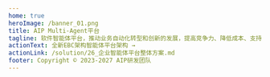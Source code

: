 ```yaml
---
home: true
heroImage: /banner_01.png
title: AIP Multi-Agent平台
tagline: 软件智能体平台，推动业务自动化转型和创新的发展，提高竞争力、降低成本、支持创新和业务拓展，以及提升团队协作效率
actionText: 全新EBC架构智能体平台架构 →
actionLink: /solution/26_企业智能体平台整体方案.md
footer: Copyright © 2023-2027 AIP研发团队
---
```


